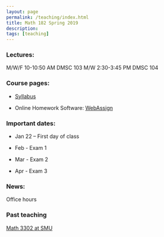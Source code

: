 ```yaml
---
layout: page
permalink: /teaching/index.html
title: Math 182 Spring 2019
description: 
tags: [teaching]
---
```


### Lectures: 

M/W/F 10-10:50 AM DMSC 103
M/W   2:30-3:45 PM DMSC 104

### Course pages:

* <a href="/assets/math3302_syll.pdf">Syllabus</a>

* Online Homework Software: [WebAssign](www.webassign.net)


### Important dates:

* Jan 22 – First day of class

* Feb - Exam 1 

* Mar - Exam 2 

* Apr - Exam 3

### News:

Office hours 

### Past teaching

<a href="/math3302f18.md">Math 3302 at SMU</a>











